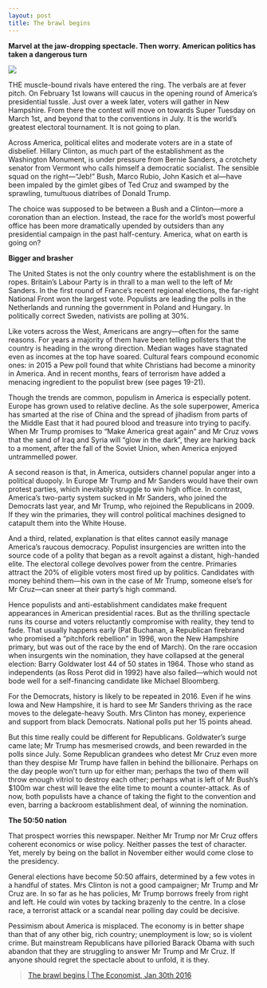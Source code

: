 ```yaml
---
layout: post
title: The brawl begins
---
```

__Marvel at the jaw-dropping spectacle. Then worry. American politics has taken a dangerous turn__

![](http://cdn.static-economist.com/sites/default/files/imagecache/full-width/images/print-edition/20160130_LDD001_0.jpg)

THE muscle-bound rivals have entered the ring. The verbals are at fever pitch. On February 1st Iowans will caucus in the opening 
round of America’s presidential tussle. Just over a week later, voters will gather in New Hampshire. From there the contest will 
move on towards Super Tuesday on March 1st, and beyond that to the conventions in July. It is the world’s greatest electoral 
tournament. It is not going to plan.

Across America, political elites and moderate voters are in a state of disbelief. Hillary Clinton, as much part of the establishment 
as the Washington Monument, is under pressure from Bernie Sanders, a crotchety senator from Vermont who calls himself a democratic 
socialist. The sensible squad on the right—“Jeb!” Bush, Marco Rubio, John Kasich et al—have been impaled by the gimlet gibes of Ted 
Cruz and swamped by the sprawling, tumultuous diatribes of Donald Trump.

The choice was supposed to be between a Bush and a Clinton—more a coronation than an election. Instead, the race for the world’s 
most powerful office has been more dramatically upended by outsiders than any presidential campaign in the past half-century. America, 
what on earth is going on?

__Bigger and brasher__

The United States is not the only country where the establishment is on the ropes. Britain’s Labour Party is in thrall to a man 
well to the left of Mr Sanders. In the first round of France’s recent regional elections, the far-right National Front won the 
largest vote. Populists are leading the polls in the Netherlands and running the government in Poland and Hungary. In politically 
correct Sweden, nativists are polling at 30%.

Like voters across the West, Americans are angry—often for the same reasons. For years a majority of them have been telling pollsters 
that the country is heading in the wrong direction. Median wages have stagnated even as incomes at the top have soared. Cultural 
fears compound economic ones: in 2015 a Pew poll found that white Christians had become a minority in America. And in recent months, 
fears of terrorism have added a menacing ingredient to the populist brew (see pages 19-21).

Though the trends are common, populism in America is especially potent. Europe has grown used to relative decline. As the sole 
superpower, America has smarted at the rise of China and the spread of jihadism from parts of the Middle East that it had poured 
blood and treasure into trying to pacify. When Mr Trump promises to “Make America great again” and Mr Cruz vows that the sand of 
Iraq and Syria will “glow in the dark”, they are harking back to a moment, after the fall of the Soviet Union, when America enjoyed 
untrammelled power.

A second reason is that, in America, outsiders channel popular anger into a political duopoly. In Europe Mr Trump and Mr Sanders 
would have their own protest parties, which inevitably struggle to win high office. In contrast, America’s two-party system sucked 
in Mr Sanders, who joined the Democrats last year, and Mr Trump, who rejoined the Republicans in 2009. If they win the primaries, 
they will control political machines designed to catapult them into the White House.

And a third, related, explanation is that elites cannot easily manage America’s raucous democracy. Populist insurgencies are written 
into the source code of a polity that began as a revolt against a distant, high-handed elite. The electoral college devolves power 
from the centre. Primaries attract the 20% of eligible voters most fired up by politics. Candidates with money behind them—his own 
in the case of Mr Trump, someone else’s for Mr Cruz—can sneer at their party’s high command.

Hence populists and anti-establishment candidates make frequent appearances in American presidential races. But as the thrilling 
spectacle runs its course and voters reluctantly compromise with reality, they tend to fade. That usually happens early (Pat 
Buchanan, a Republican firebrand who promised a “pitchfork rebellion” in 1996, won the New Hampshire primary, but was out of the 
race by the end of March). On the rare occasion when insurgents win the nomination, they have collapsed at the general election: 
Barry Goldwater lost 44 of 50 states in 1964. Those who stand as independents (as Ross Perot did in 1992) have also failed—which 
would not bode well for a self-financing candidate like Michael Bloomberg.

For the Democrats, history is likely to be repeated in 2016. Even if he wins Iowa and New Hampshire, it is hard to see Mr Sanders 
thriving as the race moves to the delegate-heavy South. Mrs Clinton has money, experience and support from black Democrats. National 
polls put her 15 points ahead.

But this time really could be different for Republicans. Goldwater’s surge came late; Mr Trump has mesmerised crowds, and been 
rewarded in the polls since July. Some Republican grandees who detest Mr Cruz even more than they despise Mr Trump have fallen in 
behind the billionaire. Perhaps on the day people won’t turn up for either man; perhaps the two of them will throw enough vitriol 
to destroy each other; perhaps what is left of Mr Bush’s $100m war chest will leave the elite time to mount a counter-attack. As of 
now, both populists have a chance of taking the fight to the convention and even, barring a backroom establishment deal, of winning 
the nomination.

__The 50:50 nation__

That prospect worries this newspaper. Neither Mr Trump nor Mr Cruz offers coherent economics or wise policy. Neither passes the 
test of character. Yet, merely by being on the ballot in November either would come close to the presidency.

General elections have become 50:50 affairs, determined by a few votes in a handful of states. Mrs Clinton is not a good campaigner; 
Mr Trump and Mr Cruz are. In so far as he has policies, Mr Trump borrows freely from right and left. He could win votes by tacking 
brazenly to the centre. In a close race, a terrorist attack or a scandal near polling day could be decisive.

Pessimism about America is misplaced. The economy is in better shape than that of any other big, rich country; unemployment is low; 
so is violent crime. But mainstream Republicans have pilloried Barack Obama with such abandon that they are struggling to answer Mr 
Trump and Mr Cruz. If anyone should regret the spectacle about to unfold, it is they.

> [The brawl begins \| The Economist, Jan 30th 2016](http://www.economist.com/news/leaders/21689543-marvel-jaw-dropping-spectacle-then-worry-american-politics-has-taken-dangerous)
